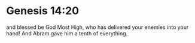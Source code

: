 # Genesis 14:20

and blessed be God Most High, who has delivered your enemies into your hand! And Abram gave him a tenth of everything.
